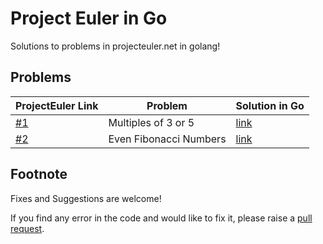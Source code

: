 # Project Euler in Go

Solutions to problems in projecteuler.net in golang!

## Problems

| ProjectEuler Link | Problem                        |  Solution in Go |
|-------------------|--------------------------------|---------------|
| [#1](https://projecteuler.net/problem=1) | Multiples of 3 or 5    |  [link](https://github.com/floatgo/projecteuler-in-go/tree/main/solutions/1_multiples_3_5) |
| [#2](https://projecteuler.net/problem=2) | Even Fibonacci Numbers | [link](https://github.com/floatgo/projecteuler-in-go/tree/main/solutions/2_even_fibonacci) | 


## Footnote
Fixes and Suggestions are welcome! 

If you find any error in the code and would like to fix it, please raise a [pull request](https://github.com/floatgo/leetcode-in-go/pulls).
